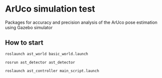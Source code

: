 # ArUco simulation test

Packages for accuracy and precision analysis of the ArUco pose estimation using Gazebo simulator

## How to start

`roslaunch ast_world basic_world.launch`

`rosrun ast_detector ast_detector`

`roslaunch ast_controller main_script.launch`
